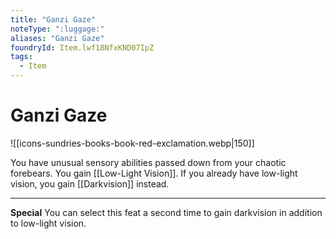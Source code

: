 ```yaml
---
title: "Ganzi Gaze"
noteType: ":luggage:"
aliases: "Ganzi Gaze"
foundryId: Item.lwf18NfxKND07IpZ
tags:
  - Item
---
```


# Ganzi Gaze
![[icons-sundries-books-book-red-exclamation.webp|150]]

You have unusual sensory abilities passed down from your chaotic forebears. You gain [[Low-Light Vision]]. If you already have low-light vision, you gain [[Darkvision]] instead.

* * *

**Special** You can select this feat a second time to gain darkvision in addition to low-light vision.
